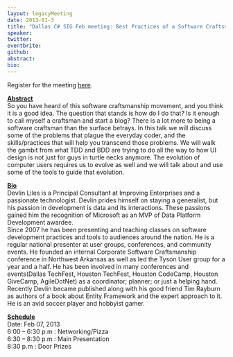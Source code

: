```yaml
---
layout: legacyMeeting
date: 2013-01-3
title: "Dallas C# SIG Feb meeting: Best Practices of a Software Craftsmen – Skills that took years to learn to need"
speaker:
twitter:
eventbrite:
github:
abstract:
bio:
---
```


<p>Register for the meeting <a href="https://www.eventbrite.com/event/5147201418">here</a>.</p>
<p><strong><span style="text-decoration: underline;">Abstract</span></strong><br />
So you have heard of this software craftsmanship movement, and you think it is a good idea. The question that stands is how do I do that? Is it enough to call myself a craftsman and start a blog? There is a lot more to being a software craftsman than the surface betrays. In this talk we will discuss some of the problems that plague the everyday coder, and the skills/practices that will help you transcend those problems. We will walk the gambit from what TDD and BDD are trying to do all the way to how UI design is not just for guys in turtle necks anymore. The evolution of computer users requires us to evolve as well and we will talk about and use some of the tools to guide that evolution.</p>
<p><strong><span style="text-decoration: underline;">Bio</span></strong><br />
Devlin Liles is a Principal Consultant at Improving Enterprises and a passionate technologist. Devlin prides himself on staying a generalist, but his passion in development is data and its interactions. These passions gained him the recognition of Microsoft as an MVP of Data Platform Development awardee.<br />
Since 2007 he has been presenting and teaching classes on software development practices and tools to audiences around the nation. He is a regular national presenter at user groups, conferences, and community events. He founded an internal Corporate Software Craftsmanship conference in Northwest Arkansas as well as led the Tyson User group for a year and a half. He has been involved in many conferences and events(Dallas TechFest, Houston TechFest, Houston CodeCamp, Houston GiveCamp, AgileDotNet) as a coordinator; planner; or just a helping hand.<br />
Recently Devlin became published along with his good friend Tim Rayburn as authors of a book about Entity Framework and the expert approach to it.<br />
He is an avid soccer player and hobbyist gamer.</p>
<p><strong><span style="text-decoration: underline;">Schedule</span></strong><br />
Date: Feb 07, 2013<br />
6:00 &#8211; 6:30 p.m : Networking/Pizza<br />
6:30 &#8211; 8:30 p.m : Main Presentation<br />
8:30 p.m : Door Prizes</p>

